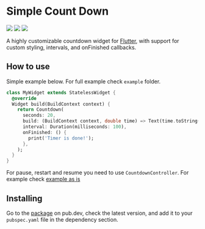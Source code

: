 # Simple Count Down

![](https://badges.fyi/github/latest-tag/DizoftTeam/simple_count_down)
![](https://badges.fyi/github/stars/DizoftTeam/simple_count_down)
![](https://badges.fyi/github/license/DizoftTeam/simple_count_down)

A highly customizable countdown widget for [Flutter](http://flutter.dev/), with support for custom styling, intervals, and onFinished callbacks.

## How to use

Simple example below. For full example check `example` folder.

```dart
class MyWidget extends StatelessWidget {
  @override
  Widget build(BuildContext context) {
    return Countdown(
      seconds: 20,
      build: (BuildContext context, double time) => Text(time.toString()),
      interval: Duration(milliseconds: 100),
      onFinished: () {
        print('Timer is done!');
      },
    );
  }
}
```

For pause, restart and resume you need to use `CountdownController`. For example check [example as is](./example)

## Installing

Go to the [package](https://pub.dev/packages/timer_count_down) on pub.dev, check the latest version, and add it to your `pubspec.yaml` file in the dependency section.
